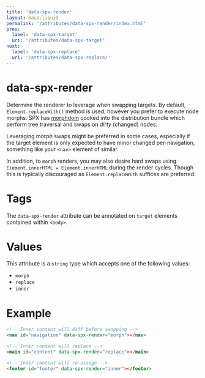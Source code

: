 ```yaml
---
title: 'data-spx-render'
layout: base.liquid
permalink: '/attributes/data-spx-render/index.html'
prev:
  label: 'data-spx-target'
  uri: '/attributes/data-spx-target'
next:
  label: 'data-spx-replace'
  uri: '/attributes/data-spx-replace/'
---
```


# data-spx-render

Determine the renderer to leverage when swapping targets. By default, `Element.replaceWith()` method is used, however you prefer to execute node morphs. SPX has [morphdom](https://github.com/patrick-steele-idem/morphdom) cooked into the distribution bundle which perform tree traversal and swaps on _dirty_ (changed) nodes.

Leveraging morph swaps might be preferred in some cases, especially if the target element is only expected to have minor changed per-navigation, something like your `<nav>` element of similar.

In addition, to `morph` renders, you may also desire hard swaps using `Element.innerHTML = Element.innerHTML` during the render cycles. Though this is typically discouraged as `Element.replaceWith` suffices are preferred.

# Tags

The `data-spx-render` attribute can be annotated on `target` elements contained within `<body>`.

# Values

This attribute is a `string` type which accepts one of the following values:

- `morph`
- `replace`
- `inner`

# Example

<!-- prettier-ignore -->
```html
<!-- Inner content will diff before swapping -->
<nav id="navigation" data-spx-render="morph"></nav>

<!-- Inner content will replace -->
<main id="content" data-spx-render="replace"></main>

<!-- Inner content will re-assign -->
<footer id="footer" data-spx-render="inner"></footer>

```
